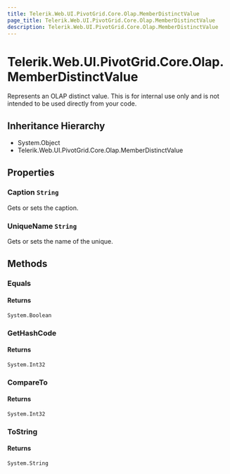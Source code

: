 ```yaml
---
title: Telerik.Web.UI.PivotGrid.Core.Olap.MemberDistinctValue
page_title: Telerik.Web.UI.PivotGrid.Core.Olap.MemberDistinctValue
description: Telerik.Web.UI.PivotGrid.Core.Olap.MemberDistinctValue
---
```


# Telerik.Web.UI.PivotGrid.Core.Olap.MemberDistinctValue

Represents an OLAP distinct value.
            This is for internal use only and is not intended to be used directly from your code.

## Inheritance Hierarchy

* System.Object
* Telerik.Web.UI.PivotGrid.Core.Olap.MemberDistinctValue

## Properties

###  Caption `String`

Gets or sets the caption.

###  UniqueName `String`

Gets or sets the name of the unique.

## Methods

###  Equals

#### Returns

`System.Boolean` 

###  GetHashCode

#### Returns

`System.Int32` 

###  CompareTo

#### Returns

`System.Int32` 

###  ToString

#### Returns

`System.String` 

